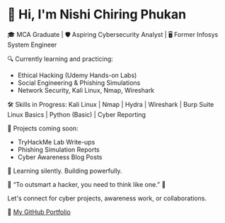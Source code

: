 # 👋 Hi, I'm Nishi Chiring Phukan

🎓 MCA Graduate | 🛡️ Aspiring Cybersecurity Analyst | 🖥️ Former Infosys System Engineer

🔍 Currently learning and practicing:
- Ethical Hacking (Udemy Hands-on Labs)
- Social Engineering & Phishing Simulations
- Network Security, Kali Linux, Nmap, Wireshark

🛠️ Skills in Progress:
Kali Linux | Nmap | Hydra | Wireshark | Burp Suite  
Linux Basics | Python (Basic) | Cyber Reporting  

🚀 Projects coming soon:
- TryHackMe Lab Write-ups
- Phishing Simulation Reports
- Cyber Awareness Blog Posts

📖 Learning silently. Building powerfully.
<p align="left">
  🌟 “To outsmart a hacker, you need to think like one.” 🌟
</p>
Let's connect for cyber projects, awareness work, or collaborations.

🔗 [My GitHub Portfolio](https://github.com/ncp-secure)
